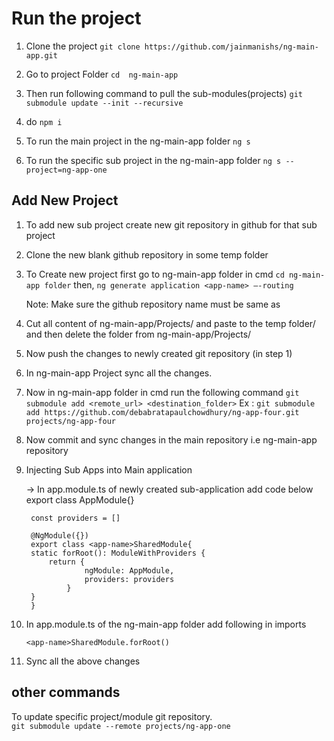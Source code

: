 # Run the project

1. Clone the project 
	``` git clone https://github.com/jainmanishs/ng-main-app.git ```

2. Go to project Folder
	``` cd  ng-main-app ```

3. Then run following command to pull the sub-modules(projects)
	``` git submodule update --init --recursive ```

4. do 
	``` npm i ```
 
5. To run the main project  in the ng-main-app folder
	``` ng s ```

6. To run the specific sub project in the ng-main-app folder
	``` ng s --project=ng-app-one ```
 




## Add New Project 

1. To add new sub project create new git repository in github for that sub project
2. Clone the new blank github repository  in some temp folder
3. To Create new project first go to ng-main-app folder in cmd
	``` cd ng-main-app folder ```
    then, 
	``` ng generate application <app-name> –-routing ```

    Note: Make sure the github repository name must be same as <app-name>

4. Cut all content of  ng-main-app/Projects/<app-name> and paste  to the temp folder/<app-name> and then delete the <app-name> folder from ng-main-app/Projects/<app-name>
5. Now push the changes to newly created git repository (in step 1)
6. In ng-main-app Project sync all the changes.
7. Now in ng-main-app folder in cmd run the following command
	 ```git submodule add <remote_url> <destination_folder>```
	 Ex : ``` git submodule add https://github.com/debabratapaulchowdhury/ng-app-four.git projects/ng-app-four ```

8. Now commit and sync changes in the main repository i.e  ng-main-app repository 
9. Injecting Sub Apps into Main application

	-> In app.module.ts of newly created sub-application add code below export class AppModule{}

		
		const providers = []

		@NgModule({})
		export class <app-name>SharedModule{
  		static forRoot(): ModuleWithProviders {
    		return {
      				ngModule: AppModule,
      				providers: providers
    			}
  		}
		}




10. In app.module.ts  of the ng-main-app folder
	add following in imports

	``` <app-name>SharedModule.forRoot() ```

10. Sync all the above changes



## other commands 


To update specific project/module git repository.  
	 ```git submodule update --remote projects/ng-app-one```
